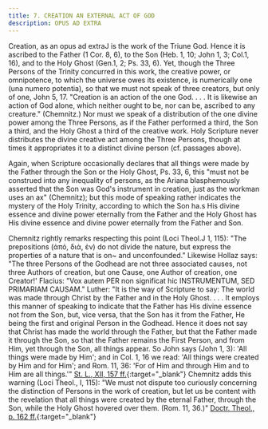 ```yaml
---
title: 7. CREATION AN EXTERNAL ACT OF GOD
description: OPUS AD EXTRA
---
```


Creation, as an opus ad extraJ is the work of the Triune God. Hence it is ascribed to the Father (1 Cor. 8, 6), to the Son (Heb. 1, 10; John 1, 3; Col.1, 16), and to the Holy Ghost (Gen.1, 2; Ps. 33, 6). Yet, though the Three Persons of the Trinity concurred in this work, the creative power, or omnipotence, to which the universe owes its existence, is numerically one (una numero potentia), so that we must not speak of three creators, but only of one, John 5, 17. "Creation is an action of the one God. . . . It is likewise an action of God alone, which neither ought to be, nor can be, ascribed to any creature." (Chemnitz.) Nor must we speak of a distribution of the one divine power among the Three Persons, as if the Father performed a third, the Son a third, and the Holy Ghost a third of the creative work. Holy Scripture never distributes the divine creative act among the Three Persons, though at times it appropriates it to a distinct divine person (cf. passages above).

Again, when Scripture occasionally declares that all things were made by the Father through the Son or the Holy Ghost, Ps. 33, 6, this "must not be construed into any inequality of persons, as the Ariana blasphemously asserted that the Son was God's instrument in creation, just as the workman uses an ax" (Chemnitz); but this mode of speaking rather indicates the mystery of the Holy Trinity, according to which the Son ha.s His divine essence and divine power eternally from the Father and the Holy Ghost has His divine essence and divine power eternally from the Father and Son.

Chemnitz rightly remarks respecting this point (Loci Theol.J 1, 115): "The prepositions (ἀπό, διά, ἐν) do not divide the nature, but express the properties of a nature that is on~ and unconfounded." Likewise Hollaz says: "The three Persons of the Godhead are not three associated causes, not three Authors of creation, but one Cause, one Author of creation, one Creator!' Flacius: "Vox autem PER non significat hic INSTRUMENTUM, SED PRIMARIAM CAUSAM." Luther: "It is the way of Scripture to say: The world was made through Christ by the Father and in the Holy Ghost. . . . It employs this manner of speaking to indicate that the Father has His divine essence not from the Son, but, vice versa, that the Son has it from the Father, He being the first and original Person in the Godhead. Hence it does not say that Christ has made the world through the Father, but that the Father made it through the Son, so that the Father remains the First Person, and from Him, yet through the Son, all things appear. So John says (John 1, 3): 'All things were made by Him'; and in Col. 1, 16 we read: 'All things were created by Him and for Him'; and Rom. 11, 36: 'For of Him and through Him and to Him are all things.'" [St. L., XII, 157 ff.](https://archive.org/details/st-l-12-en-us/page/n91/mode/2up){:target="_blank"} Chemnitz adds this warning (Loci Theol., I, 115): "We must not dispute too curiously concerning the distinction of Persons in the work of creation, but let us be content with the revelation that all things were created by the eternal Father, through the Son, while the Holy Ghost hovered over them. (Rom. 11, 36.)" [Doctr. Theol., p. 162 ff.](https://archive.org/details/doctrinaltheolog00schmuoft/page/n169/mode/2up){:target="_blank"}